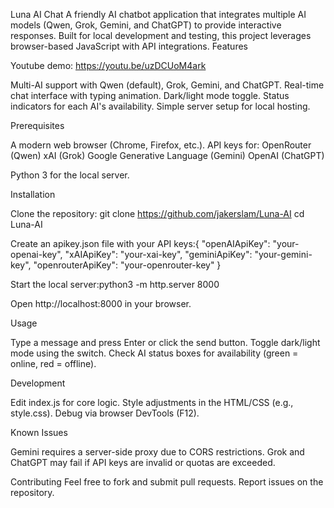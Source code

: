 Luna AI Chat
A friendly AI chatbot application that integrates multiple AI models (Qwen, Grok, Gemini, and ChatGPT) to provide interactive responses. Built for local development and testing, this project leverages browser-based JavaScript with API integrations.
Features

Youtube demo: https://youtu.be/uzDCUoM4ark

Multi-AI support with Qwen (default), Grok, Gemini, and ChatGPT.
Real-time chat interface with typing animation.
Dark/light mode toggle.
Status indicators for each AI's availability.
Simple server setup for local hosting.

Prerequisites

A modern web browser (Chrome, Firefox, etc.).
API keys for:
OpenRouter (Qwen)
xAI (Grok)
Google Generative Language (Gemini)
OpenAI (ChatGPT)


Python 3 for the local server.

Installation

Clone the repository: 
git clone https://github.com/jakerslam/Luna-AI
cd Luna-AI


Create an apikey.json file with your API keys:{
  "openAIApiKey": "your-openai-key",
  "xAIApiKey": "your-xai-key",
  "geminiApiKey": "your-gemini-key",
  "openrouterApiKey": "your-openrouter-key"
}


Start the local server:python3 -m http.server 8000


Open http://localhost:8000 in your browser.

Usage

Type a message and press Enter or click the send button.
Toggle dark/light mode using the switch.
Check AI status boxes for availability (green = online, red = offline).

Development

Edit index.js for core logic.
Style adjustments in the HTML/CSS (e.g., style.css).
Debug via browser DevTools (F12).

Known Issues

Gemini requires a server-side proxy due to CORS restrictions.
Grok and ChatGPT may fail if API keys are invalid or quotas are exceeded.

Contributing
Feel free to fork and submit pull requests. Report issues on the repository.